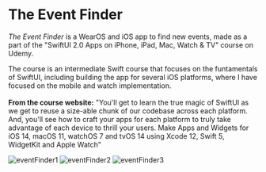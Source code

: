 # The Event Finder
_The Event Finder_ is a WearOS and iOS app to find new events, made as a part of the "SwiftUI 2.0 Apps on iPhone, iPad, Mac, Watch & TV" course on Udemy. 

The course is an intermediate Swift course that focuses on the funtamentals of SwiftUI, including building the app for several iOS platforms, where I have focused on the mobile and watch implementation.
<br />
<br />
**From the course website:** "You'll get to learn the true magic of SwiftUI as we get to reuse a size-able chunk of our codebase across each platform. And, you'll see how to craft your apps for each platform to truly take advantage of each device to thrill your users. Make Apps and Widgets for iOS 14, macOS 11, watchOS 7 and tvOS 14 using Xcode 12, Swift 5, WidgetKit and Apple Watch"

![eventFinder1](https://github.com/jsimfors/eventFinder/assets/60919799/b56742ee-ada7-4c46-8661-1819a4bb945b)
![eventFinder2](https://github.com/jsimfors/eventFinder/assets/60919799/c47cf46d-ba78-4dab-8935-ea569769dc21)
![eventFinder3](https://github.com/jsimfors/eventFinder/assets/60919799/d1d18737-a324-4ef2-9b20-301c75e2b60b)
